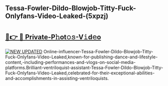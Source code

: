 ## Tessa-Fowler-Dildo-Blowjob-Titty-Fuck-Onlyfans-Video-Leaked-(5xpzj)


# <h2><a href="https://mediaupload.pro?-19M">🔗👉 🔴 Private-P𝚑ot𝚘𝚜-V𝚒d𝚎o</a></h2>

[![NEW UPDATED](https://i.imgur.com/0qMVB7G.gif)](https://mediaupload.pro?-19M)
Online-influencer-Tessa-Fowler-Dildo-Blowjob-Titty-Fuck-Onlyfans-Video-Leaked,known-for-publishing-dance-and-lifestyle-content,-including-performances-and-vlogs-on-social-media-platforms.Brilliant-ventriloquist-assistant-Tessa-Fowler-Dildo-Blowjob-Titty-Fuck-Onlyfans-Video-Leaked,celebrated-for-their-exceptional-abilities-and-accomplishments-in-assisting-ventriloquists.  
